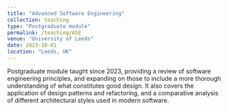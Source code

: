 ```yaml
---
title: "Advanced Software Engineering"
collection: teaching
type: "Postgraduate module"
permalink: /teaching/ASE
venue: "University of Leeds"
date: 2023-10-01
location: "Leeds, UK"
---
```


Postgraduate module taught since 2023, providing a review of software engineering principles, and expanding on those to include a more thorough understanding of what constitutes good design. It also covers the application of design patterns and refactoring, and a comparative analysis of different architectural styles used in modern software.


 

